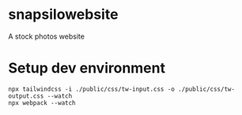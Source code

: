 # snapsilowebsite
A stock photos website

# Setup dev environment
```
npx tailwindcss -i ./public/css/tw-input.css -o ./public/css/tw-output.css --watch
npx webpack --watch
```